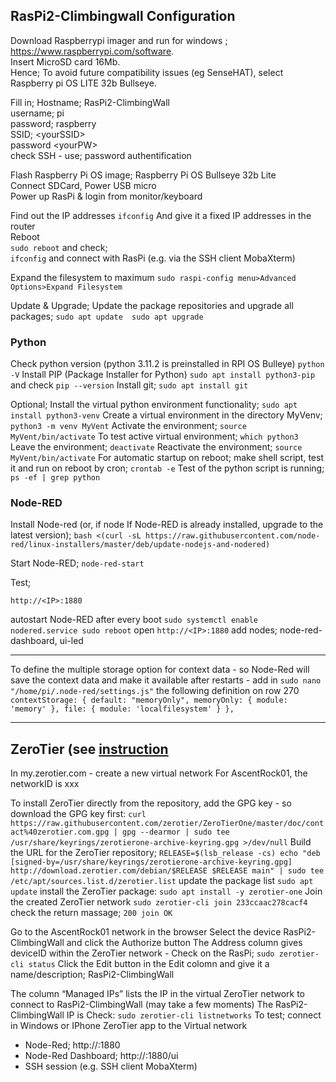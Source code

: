 
## RasPi2-Climbingwall Configuration

Download Raspberrypi imager and run for windows ; https://www.raspberrypi.com/software.  
Insert MicroSD card 16Mb.  
Hence; To avoid future compatibility issues (eg SenseHAT), select Raspberry pi OS LITE 32b Bullseye.  

Fill in;
Hostname; RasPi2-ClimbingWall  
username; pi  
password; raspberry  
SSID; \<yourSSID>  
password \<yourPW>  
check SSH - use; password authentification


Flash Raspberry Pi OS image;  Raspberry Pi OS Bullseye 32b Lite  
Connect SDCard, Power USB micro  
Power up RasPi & login from monitor/keyboard  

Find out the IP addresses
`ifconfig`
And give it a fixed IP addresses in the router  
Reboot  
`sudo reboot`
and check;  
`ifconfig`
and connect with RasPi (e.g. via the SSH client MobaXterm)  

Expand the filesystem to maximum
`sudo raspi-config
     menu>Advanced Options>Expand Filesystem`

Update & Upgrade; Update the package repositories and upgrade all packages; 
`sudo apt update 
sudo apt upgrade `

### Python

Check python version (python 3.11.2 is preinstalled in RPI OS Bulleye)
`
python -V
`
Install PIP (Package Installer for Python)
`
sudo apt install python3-pip
`
and check
`
pip --version
`
Install git; 
`
sudo apt install git
`

Optional; Install the virtual python environment functionality; 
`
sudo apt install python3-venv
`
Create a virtual environment in the directory MyVenv; 
`
python3 -m venv MyVent
`
Activate the environment; 
`
source MyVent/bin/activate
`
To test active virtual environment; 
`
which python3
`
Leave the environment; 
`
deactivate
`
Reactivate the environment; 
`
source MyVent/bin/activate
`
For automatic startup on reboot; make shell script, test it and run on reboot by cron; 
`
crontab -e
`
Test of the python script is running; 
`
ps -ef | grep python
`

### Node-RED
Install Node-red (or, if node If Node-RED is already installed, upgrade to the latest version);
`
bash <(curl -sL https://raw.githubusercontent.com/node-red/linux-installers/master/deb/update-nodejs-and-nodered)
`

Start Node-RED; 
`
node-red-start
`

Test;
```
http://<IP>:1880
```

autostart Node-RED after every boot
`
sudo systemctl enable nodered.service
sudo reboot
`
open
`
http://<IP>:1880
`
add nodes; node-red-dashboard, ui-led

---
To define the multiple storage option for context data - so Node-Red will save the context data and make it available after restarts - 
add in 
`
sudo nano "/home/pi/.node-red/settings.js"
`
 the following definition on row 270     
`
contextStorage: {
                      default: "memoryOnly",
                      memoryOnly: { module: 'memory' },
                      file: { module: 'localfilesystem' }
               },
`

---
## ZeroTier (see [instruction](https://pimylifeup.com/raspberry-pi-zerotier/)

In my.zerotier.com - create a new virtual network
For AscentRock01, the networkID is xxx

To install ZeroTier directly from the repository, add the GPG key - so download the GPG key first:
`
curl https://raw.githubusercontent.com/zerotier/ZeroTierOne/master/doc/contact%40zerotier.com.gpg | gpg --dearmor | sudo tee /usr/share/keyrings/zerotierone-archive-keyring.gpg >/dev/null
`
Build the URL for the ZeroTier repository;
`
RELEASE=$(lsb_release -cs)
echo "deb [signed-by=/usr/share/keyrings/zerotierone-archive-keyring.gpg] http://download.zerotier.com/debian/$RELEASE $RELEASE main" | sudo tee /etc/apt/sources.list.d/zerotier.list
`
update the package list
`
sudo apt update
`
install the ZeroTier package:
`
sudo apt install -y zerotier-one
`
Join the created ZeroTier network
`
sudo zerotier-cli join 233ccaac278cacf4
`
check the return massage; 
`
200 join OK
`

Go to the AscentRock01 network in the browser
Select the device RasPi2-ClimbingWall and click the Authorize button
The Address column gives deviceID within the ZeroTier network - Check on the RasPi;
`
sudo zerotier-cli status
`
Click the Edit button in the Edit colomn and give it a name/description; RasPi2-ClimbingWall

The column “Managed IPs”  lists the  IP  in the virtual ZeroTier network to connect to RasPi2-ClimbingWall (may take a few moments)
The RasPi2-ClimbingWall IP is <virtualIP>
Check:
`
sudo zerotier-cli listnetworks
`
To test; connect in Windows or IPhone ZeroTier app to the Virtual network
- Node-Red; http://<virtualIP>:1880
- Node-Red Dashboard; http://<virtualIP>:1880/ui
- SSH session (e.g. SSH client MobaXterm)


  

